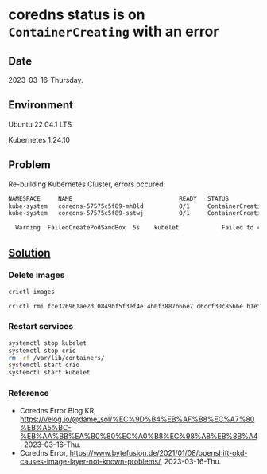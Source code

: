 # coredns status is on `ContainerCreating` with an error

## Date

2023-03-16-Thursday.

## Environment

Ubuntu 22.04.1 LTS

Kubernetes 1.24.10

## Problem

Re-building Kubernetes Cluster, errors occured:

```Bash
NAMESPACE     NAME                              READY   STATUS              RESTARTS      AGE   IP                NODE      NOMINATED NODE   READINESS GATES
kube-system   coredns-57575c5f89-mh8ld          0/1     ContainerCreating   0             5s    <none>            node238   <none>           <none>
kube-system   coredns-57575c5f89-sstwj          0/1     ContainerCreating   0             88s   <none>            node238   <none>           <none>
```

```Bash
  Warning  FailedCreatePodSandBox  5s    kubelet            Failed to create pod sandbox: rpc error: code = Unknown desc = failed to create pod network sandbox k8s_coredns-57575c5f89-85swg_kube-system_0a70418c-f266-4bdb-b999-a93810f6a32c_0(7f125f3470e4cf3d61fd4bd8992fd01ef3591e15d1d3e1a7da3c4f7f792d8c33): error adding pod kube-system_coredns-57575c5f89-85swg to CNI network "weave": plugin type="weave-net" name="weave" failed (add): unable to allocate IP address: Post "http://127.0.0.1:6784/ip/7f125f3470e4cf3d61fd4bd8992fd01ef3591e15d1d3e1a7da3c4f7f792d8c33": dial tcp 127.0.0.1:6784: connect: connection refused
```

## [Solution](https://velog.io/@dame_sol/%EC%9D%B4%EB%AF%B8%EC%A7%80%EB%A5%BC-%EB%AA%BB%EA%B0%80%EC%A0%B8%EC%98%A8%EB%8B%A4)

### Delete images

```Bash
crictl images
```

```Bash
crictl rmi fce326961ae2d 0849bf5f3ef4e 4b0f3887b66e7 d6ccf30c8566e b1ef1dbb09ca5 6270bb605e12e
```

### Restart services

```Bash
systemctl stop kubelet
systemctl stop crio
rm -rf /var/lib/containers/
systemctl start crio
systemctl start kubelet
```

### Reference
- Coredns Error Blog KR, https://velog.io/@dame_sol/%EC%9D%B4%EB%AF%B8%EC%A7%80%EB%A5%BC-%EB%AA%BB%EA%B0%80%EC%A0%B8%EC%98%A8%EB%8B%A4, 2023-03-16-Thu.
- Coredns Error, https://www.bytefusion.de/2021/01/08/openshift-okd-causes-image-layer-not-known-problems/, 2023-03-16-Thu.
